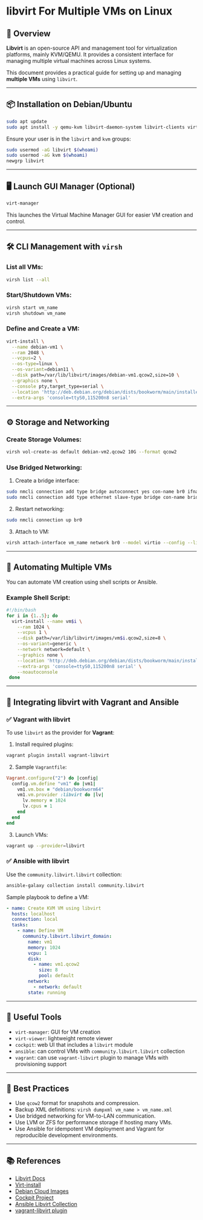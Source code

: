# libvirt For Multiple VMs on Linux

## 🧾 Overview

**Libvirt** is an open-source API and management tool for virtualization platforms, mainly KVM/QEMU. It provides a consistent interface for managing multiple virtual machines across Linux systems.

This document provides a practical guide for setting up and managing **multiple VMs** using `libvirt`.

---

## 📦 Installation on Debian/Ubuntu

```bash
sudo apt update
sudo apt install -y qemu-kvm libvirt-daemon-system libvirt-clients virt-manager bridge-utils
```

Ensure your user is in the `libvirt` and `kvm` groups:

```bash
sudo usermod -aG libvirt $(whoami)
sudo usermod -aG kvm $(whoami)
newgrp libvirt
```

---

## 🖥️ Launch GUI Manager (Optional)

```bash
virt-manager
```

This launches the Virtual Machine Manager GUI for easier VM creation and control.

---

## 🛠️ CLI Management with `virsh`

### List all VMs:

```bash
virsh list --all
```

### Start/Shutdown VMs:

```bash
virsh start vm_name
virsh shutdown vm_name
```

### Define and Create a VM:

```bash
virt-install \
  --name debian-vm1 \
  --ram 2048 \
  --vcpus=2 \
  --os-type=linux \
  --os-variant=debian11 \
  --disk path=/var/lib/libvirt/images/debian-vm1.qcow2,size=10 \
  --graphics none \
  --console pty,target_type=serial \
  --location 'http://deb.debian.org/debian/dists/bookworm/main/installer-amd64/' \
  --extra-args 'console=ttyS0,115200n8 serial'
```

---

## ⚙️ Storage and Networking

### Create Storage Volumes:

```bash
virsh vol-create-as default debian-vm2.qcow2 10G --format qcow2
```

### Use Bridged Networking:

1. Create a bridge interface:

```bash
sudo nmcli connection add type bridge autoconnect yes con-name br0 ifname br0
sudo nmcli connection add type ethernet slave-type bridge con-name bridge-slave ifname enp1s0 master br0
```

2. Restart networking:

```bash
sudo nmcli connection up br0
```

3. Attach to VM:

```bash
virsh attach-interface vm_name network br0 --model virtio --config --live
```

---

## 🧰 Automating Multiple VMs

You can automate VM creation using shell scripts or Ansible.

### Example Shell Script:

```bash
#!/bin/bash
for i in {1..5}; do
  virt-install --name vm$i \
    --ram 1024 \
    --vcpus 1 \
    --disk path=/var/lib/libvirt/images/vm$i.qcow2,size=8 \
    --os-variant=generic \
    --network network=default \
    --graphics none \
    --location 'http://deb.debian.org/debian/dists/bookworm/main/installer-amd64/' \
    --extra-args 'console=ttyS0,115200n8 serial' \
    --noautoconsole
 done
```

---

## 🔄 Integrating libvirt with Vagrant and Ansible

### ✅ Vagrant with libvirt

To use `libvirt` as the provider for **Vagrant**:

1. Install required plugins:

```bash
vagrant plugin install vagrant-libvirt
```

2. Sample `Vagrantfile`:

```ruby
Vagrant.configure("2") do |config|
  config.vm.define "vm1" do |vm1|
    vm1.vm.box = "debian/bookworm64"
    vm1.vm.provider :libvirt do |lv|
      lv.memory = 1024
      lv.cpus = 1
    end
  end
end
```

3. Launch VMs:

```bash
vagrant up --provider=libvirt
```

### ✅ Ansible with libvirt

Use the `community.libvirt.libvirt` collection:

```bash
ansible-galaxy collection install community.libvirt
```

Sample playbook to define a VM:

```yaml
- name: Create KVM VM using libvirt
  hosts: localhost
  connection: local
  tasks:
    - name: Define VM
      community.libvirt.libvirt_domain:
        name: vm1
        memory: 1024
        vcpu: 1
        disk:
          - name: vm1.qcow2
            size: 8
            pool: default
        network:
          - network: default
        state: running
```

---

## 🧪 Useful Tools

* `virt-manager`: GUI for VM creation
* `virt-viewer`: lightweight remote viewer
* `cockpit`: web UI that includes a `libvirt` module
* `ansible`: can control VMs with `community.libvirt.libvirt` collection
* `vagrant`: can use `vagrant-libvirt` plugin to manage VMs with provisioning support

---

## 📌 Best Practices

* Use `qcow2` format for snapshots and compression.
* Backup XML definitions: `virsh dumpxml vm_name > vm_name.xml` 
* Use bridged networking for VM-to-LAN communication.
* Use LVM or ZFS for performance storage if hosting many VMs.
* Use Ansible for idempotent VM deployment and Vagrant for reproducible development environments.

---

## 📚 References

* [Libvirt Docs](https://libvirt.org/)
* [Virt-install](https://linux.die.net/man/1/virt-install)
* [Debian Cloud Images](https://cloud.debian.org/images/cloud/)
* [Cockpit Project](https://cockpit-project.org/)
* [Ansible Libvirt Collection](https://docs.ansible.com/ansible/latest/collections/community/libvirt/)
* [vagrant-libvirt plugin](https://github.com/vagrant-libvirt/vagrant-libvirt)
